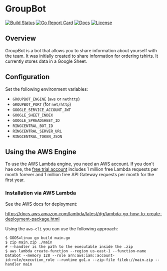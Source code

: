 # GroupBot

[![Build Status][build-status-svg]][build-status-link]
[![Go Report Card][goreport-svg]][goreport-link]
[![Docs][docs-godoc-svg]][docs-godoc-link]
[![License][license-svg]][license-link]

 [build-status-svg]: https://api.travis-ci.org/grokify/groupbot.svg?branch=master
 [build-status-link]: https://travis-ci.org/grokify/groupbot
 [goreport-svg]: https://goreportcard.com/badge/github.com/grokify/groupbot
 [goreport-link]: https://goreportcard.com/report/github.com/grokify/groupbot
 [docs-godoc-svg]: https://img.shields.io/badge/docs-godoc-blue.svg
 [docs-godoc-link]: https://godoc.org/github.com/grokify/groupbot
 [license-svg]: https://img.shields.io/badge/license-MIT-blue.svg
 [license-link]: https://github.com/grokify/groupbot/blob/master/LICENSE

## Overview

GroupBot is a bot that allows you to share information about yourself with the team. It was initially created to share information for ordering tshirts. It currently stores data in a Google Sheet.

## Configuration

Set the following environment variables:

* `GROUPBOT_ENGINE`            (`aws` or `nethttp`)
* `GROUPBOT_PORT`              (for `net/http`)
* `GOOGLE_SERVICE_ACCOUNT_JWT`
* `GOOGLE_SHEET_INDEX`
* `GOOGLE_SPREADSHEET_ID`
* `RINGCENTRAL_BOT_ID`
* `RINGCENTRAL_SERVER_URL`
* `RINGCENTRAL_TOKEN_JSON`

## Using the AWS Engine

To use the AWS Lambda engine, you need an AWS account. If you don't hae one, the [free trial account](https://aws.amazon.com/s/dm/optimization/server-side-test/free-tier/free_np/) includes 1 million free Lambda requests per month forever and 1 million free API Gateway requests per month for the first year.

### Installation via AWS Lambda

See the AWS docs for deployment:

https://docs.aws.amazon.com/lambda/latest/dg/lambda-go-how-to-create-deployment-package.html

Using the `aws-cli` you can use the following approach:

```
$ GOOS=linux go build main.go
$ zip main.zip ./main
# --handler is the path to the executable inside the .zip
$ aws lambda create-function --region us-east-1 --function-name Databot --memory 128 --role arn:aws:iam::account-id:role/execution_role --runtime go1.x --zip-file fileb://main.zip --handler main
```
